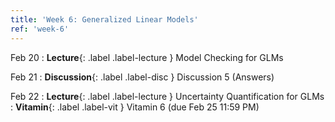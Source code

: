 ```yaml
---
title: 'Week 6: Generalized Linear Models'
ref: 'week-6'
---
```


Feb 20
: **Lecture**{: .label .label-lecture } Model Checking for GLMs

Feb 21
: **Discussion**{: .label .label-disc } Discussion 5 (Answers)

Feb 22
: **Lecture**{: .label .label-lecture } Uncertainty Quantification for GLMs
: **Vitamin**{: .label .label-vit } Vitamin 6 (due Feb 25 11:59 PM)
